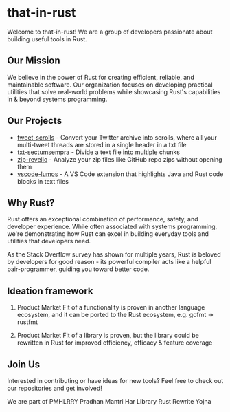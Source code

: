 # that-in-rust

Welcome to that-in-rust! We are a group of developers passionate about building useful tools in Rust.


## Our Mission

We believe in the power of Rust for creating efficient, reliable, and maintainable software. Our organization focuses on developing practical utilities that solve real-world problems while showcasing Rust's capabilities in & beyond systems programming.

## Our Projects

- [tweet-scrolls](https://github.com/that-in-rust/tweet-scrolls) - Convert your Twitter archive into scrolls, where all your multi-tweet threads are stored in a single header in a txt file
- [txt-sectumsempra](https://github.com/that-in-rust/txt-sectumsempra) - Divide a text file into multiple chunks
- [zip-revelio](https://github.com/that-in-rust/zip-revelio) - Analyze your zip files like GitHub repo zips without opening them
- [vscode-lumos](https://github.com/that-in-rust/vscode-lumos) - A VS Code extension that highlights Java and Rust code blocks in text files

## Why Rust?

Rust offers an exceptional combination of performance, safety, and developer experience. While often associated with systems programming, we're demonstrating how Rust can excel in building everyday tools and utilities that developers need.

As the Stack Overflow survey has shown for multiple years, Rust is beloved by developers for good reason - its powerful compiler acts like a helpful pair-programmer, guiding you toward better code.

## Ideation framework

1. Product Market Fit of a functionality is proven in another language ecosystem, and it can be ported to the Rust ecosystem, e.g. gofmt -> rustfmt

2. Product Market Fit of a library is proven, but the library could be rewritten in Rust for improved efficiency, efficacy & feature coverage


## Join Us

Interested in contributing or have ideas for new tools? Feel free to check out our repositories and get involved!


We are part of PMHLRRY Pradhan Mantri Har Library Rust Rewrite Yojna
